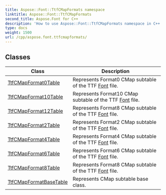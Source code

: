 ```yaml
---
title: Aspose::Font::TtfCMapFormats namespace
linktitle: Aspose::Font::TtfCMapFormats
second_title: Aspose.Font for C++
description: 'How to use Aspose::Font::TtfCMapFormats namespace in C++.'
type: docs
weight: 1500
url: /cpp/aspose.font.ttfcmapformats/
---
```




## Classes

| Class | Description |
| --- | --- |
| [TtfCMapFormat0Table](./ttfcmapformat0table/) | Represents Format0 CMap subtable of the TTF [Font](../aspose.font/font/) file. |
| [TtfCMapFormat10Table](./ttfcmapformat10table/) | Represents Format10 CMap subtable of the TTF [Font](../aspose.font/font/) file. |
| [TtfCMapFormat12Table](./ttfcmapformat12table/) | Represents Format8 CMap subtable of the TTF [Font](../aspose.font/font/) file. |
| [TtfCMapFormat2Table](./ttfcmapformat2table/) | Represents Format2 CMap subtable of the TTF [Font](../aspose.font/font/) file. |
| [TtfCMapFormat4Table](./ttfcmapformat4table/) | Represents Format4 CMap subtable of the TTF [Font](../aspose.font/font/) file. |
| [TtfCMapFormat6Table](./ttfcmapformat6table/) | Represents Format6 CMap subtable of the TTF [Font](../aspose.font/font/) file. |
| [TtfCMapFormat8Table](./ttfcmapformat8table/) | Represents Format8 CMap subtable of the TTF [Font](../aspose.font/font/) file. |
| [TtfCMapFormatBaseTable](./ttfcmapformatbasetable/) | Represents CMap subtable base class. |
